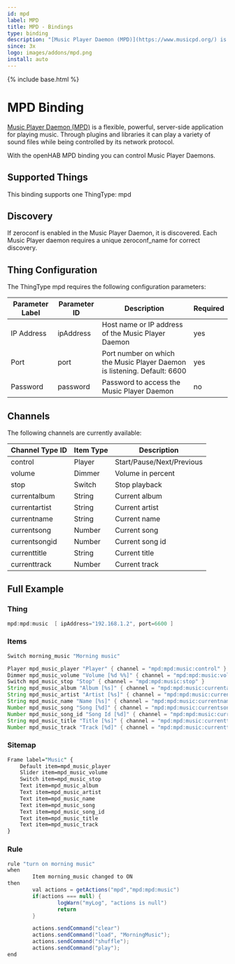 ```yaml
---
id: mpd
label: MPD
title: MPD - Bindings
type: binding
description: "[Music Player Daemon (MPD)](https://www.musicpd.org/) is a flexible, powerful, server-side application for playing music. Through plugins and libraries it can play a variety of sound files while being controlled by its network protocol."
since: 3x
logo: images/addons/mpd.png
install: auto
---
```


<!-- Attention authors: Do not edit directly. Please add your changes to the appropriate source repository -->

{% include base.html %}

# MPD Binding

<AddonLogo />

[Music Player Daemon (MPD)](https://www.musicpd.org/) is a flexible, powerful, server-side application for playing music. Through plugins and libraries it can play a variety of sound files while being controlled by its network protocol.

With the openHAB MPD binding you can control Music Player Daemons.

## Supported Things

This binding supports one ThingType: mpd

## Discovery

If zeroconf is enabled in the Music Player Daemon, it is discovered. Each Music Player daemon requires a unique zeroconf_name for correct discovery.

## Thing Configuration

The ThingType mpd requires the following configuration parameters:

| Parameter Label | Parameter ID | Description                                                              | Required |
|-----------------|--------------|--------------------------------------------------------------------------|----------|
| IP Address      | ipAddress    | Host name or IP address of the Music Player Daemon                       | yes      |
| Port            | port         | Port number on which the Music Player Daemon is listening. Default: 6600 | yes      |
| Password        | password     | Password to access the Music Player Daemon                               | no       |

## Channels

The following channels are currently available:

| Channel Type ID | Item Type | Description               |
|-----------------|-----------|---------------------------|
| control         | Player    | Start/Pause/Next/Previous |
| volume          | Dimmer    | Volume in percent         |
| stop            | Switch    | Stop playback             |
| currentalbum    | String    | Current album             |
| currentartist   | String    | Current artist            |
| currentname     | String    | Current name              |
| currentsong     | Number    | Current song              |
| currentsongid   | Number    | Current song id           |
| currenttitle    | String    | Current title             |
| currenttrack    | Number    | Current track             |

## Full Example

### Thing

```java
mpd:mpd:music  [ ipAddress="192.168.1.2", port=6600 ]
```

### Items

```java
Switch morning_music "Morning music"

Player mpd_music_player "Player" { channel = "mpd:mpd:music:control" }
Dimmer mpd_music_volume "Volume [%d %%]" { channel = "mpd:mpd:music:volume" }
Switch mpd_music_stop "Stop" { channel = "mpd:mpd:music:stop" }
String mpd_music_album "Album [%s]" { channel = "mpd:mpd:music:currentalbum" }
String mpd_music_artist "Artist [%s]" { channel = "mpd:mpd:music:currentartist" }
String mpd_music_name "Name [%s]" { channel = "mpd:mpd:music:currentname" }
Number mpd_music_song "Song [%d]" { channel = "mpd:mpd:music:currentsong" }
Number mpd_music_song_id "Song Id [%d]" { channel = "mpd:mpd:music:currentsongid" }
String mpd_music_title "Title [%s]" { channel = "mpd:mpd:music:currenttitle" }
Number mpd_music_track "Track [%d]" { channel = "mpd:mpd:music:currenttrack" }
```

### Sitemap

```perl
Frame label="Music" {
    Default item=mpd_music_player
    Slider item=mpd_music_volume
    Switch item=mpd_music_stop
    Text item=mpd_music_album
    Text item=mpd_music_artist
    Text item=mpd_music_name
    Text item=mpd_music_song
    Text item=mpd_music_song_id
    Text item=mpd_music_title
    Text item=mpd_music_track
}
```

### Rule

```java
rule "turn on morning music"
when
        Item morning_music changed to ON
then
        val actions = getActions("mpd","mpd:mpd:music")
        if(actions === null) {
                logWarn("myLog", "actions is null")
                return
        }

        actions.sendCommand("clear")
        actions.sendCommand("load", "MorningMusic");
        actions.sendCommand("shuffle");
        actions.sendCommand("play");
end
```

